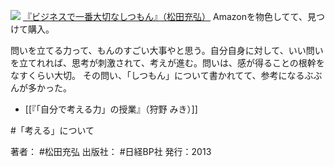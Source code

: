 
[![](https://images-fe.ssl-images-amazon.com/images/I/41PGbUdE1aL._SL160_.jpg)](http://www.amazon.co.jp/exec/obidos/ASIN/4822249913/choiyaki81-22/ref=nosim)
[『ビジネスで一番大切なしつもん』（松田充弘）](http://www.amazon.co.jp/exec/obidos/ASIN/4822249913/choiyaki81-22/ref=nosim)
Amazonを物色してて、見つけて購入。

問いを立てる力って、もんのすごい大事やと思う。自分自身に対して、いい問いを立てれれば、思考が刺激されて、考えが進む。問いは、感が得ることの根幹をなすくらい大切。
その問い、「しつもん」について書かれてて、参考になるぶぶんが多かった。

- [[『「自分で考える力」の授業』（狩野 みき）]]

#「考える」について 

著者： #松田充弘 
出版社： #日経BP社
発行：2013
